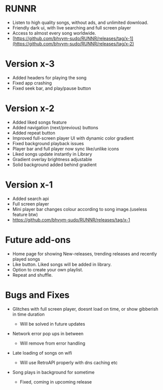 # RUNNR
- Listen to high quality songs, without ads, and unlimited download.
- Friendly dark ui, with live searching and full screen player
- Access to almost every song worldwide.
- [https://github.com/bhvym-sudo/RUNNR/releases/tag/x-1](https://github.com/bhvym-sudo/RUNNR/releases/tag/x-2)

# Version x-3
- Added headers for playing the song
- Fixed app crashing
- Fixed seek bar, and play/pause button

# Version x-2
- Added liked songs feature
- Added navigation (next/previous) buttons
- Added repeat button
- Improved full-screen player UI with dynamic color gradient
- Fixed background playback issues
- Player bar and full player now sync like/unlike icons
- Liked songs update instantly in Library
- Gradient overlay brightness adjustable
- Solid background added behind gradient

# Version x-1
- Added search api
- Full screen player
- Mini player bar changes colour according to song image.(useless feature btw)
- https://github.com/bhvym-sudo/RUNNR/releases/tag/x-1

# Future add-ons
- Home page for showing New-releases, trending releases and recently played songs
- Like button. Liked songs will be added in library.
- Option to create your own playlist.
- Repeat and shuffle.

# Bugs and Fixes
- Glitches with full screen player, doesnt load on time, or show gibberish in time duration
  - Will be solved in future updates
  
- Network error pop ups in between
  - Will remove from error handling
  
- Late loading of songs on wifi
  - Will use RetroAPI properly with dns caching etc

- Song plays in background for sometime
  - Fixed, coming in upcoming release
